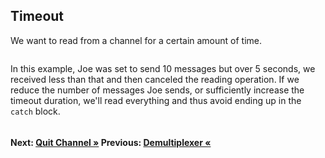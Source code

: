 ## Timeout

We want to read from a channel for a certain amount of time.

``` cs --region run_timeout --source-file ./src/Program.cs --project ./src/TryChannelsDemo.csproj --session run_timeout
```

In this example, Joe was set to send 10 messages but over 5 seconds, we received less than that and then canceled the reading operation. If we reduce the number of messages Joe sends, or sufficiently increase the timeout duration, we'll read everything and thus avoid ending up in the `catch` block.

``` cs --region generator --source-file ./src/Program.cs --project ./src/TryChannelsDemo.csproj --session run_timeout
```

#### Next: [Quit Channel &raquo;](../QuitChannel.md) Previous: [Demultiplexer &laquo;](../Demultiplexer.md) 
